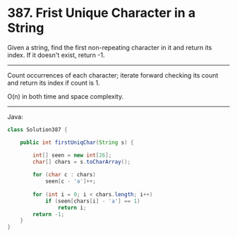 # 387. Frist Unique Character in a String

Given a string, find the first non-repeating character in it and return its index. If it doesn't exist, return -1.

---

Count occurrences of each character; iterate forward checking its count and return its index if count is 1.

O(n) in both time and space complexity.

---

Java:

```java
class Solution387 {

    public int firstUniqChar(String s) {

        int[] seen = new int[26];
        char[] chars = s.toCharArray();
        
        for (char c : chars)
            seen[c - 'a']++;
        
        for (int i = 0; i < chars.length; i++)
            if (seen[chars[i] - 'a'] == 1)
                return i;
        return -1;
    }
}
```
